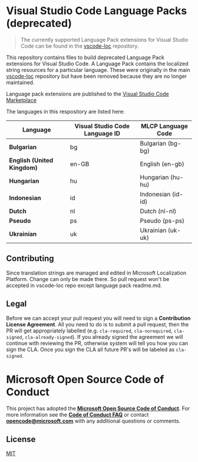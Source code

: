 # Visual Studio Code Language Packs (deprecated)

> The currently supported Language Pack extensions for Visual Studio Code can be
> found in the [vscode-loc](https://github.com/Microsoft/vscode-loc) repository.

This repository contains files to build deprecated Language Pack extensions for
Visual Studio Code. A Language Pack contains the localized string resources for
a particular language. These were originally in the main
[vscode-loc](https://github.com/Microsoft/vscode-loc) repository but have been
removed because they are no longer maintained.

Language pack extensions are published to the
[Visual Studio Code Marketplace](https://marketplace.visualstudio.com/search?target=VSCode&category=Language%20Packs&sortBy=Installs)

The languages in this respository are listed here:

| Language                     | Visual Studio Code Language ID | MLCP Language Code |
| ---------------------------- | ------------------------------ | ------------------ |
| **Bulgarian**                | bg                             | Bulgarian (bg-bg)  |
| **English (United Kingdom)** | en-GB                          | English (en-gb)    |
| **Hungarian**                | hu                             | Hungarian (hu-hu)  |
| **Indonesian**               | id                             | Indonesian (id-id) |
| **Dutch**                    | nl                             | Dutch (nl-nl)      |
| **Pseudo**                   | ps                             | Pseudo (ps-ps)     |
| **Ukrainian**                | uk                             | Ukrainian (uk-uk)  |

## Contributing

Since translation strings are managed and edited in Microsoft Localization
Platform. Change can only be made there. So pull request won't be accepted in
vscode-loc repo except language pack readme.md.

## Legal

Before we can accept your pull request you will need to sign a **Contribution
License Agreement**. All you need to do is to submit a pull request, then the PR
will get appropriately labelled (e.g. `cla-required`, `cla-norequired`,
`cla-signed`, `cla-already-signed`). If you already signed the agreement we will
continue with reviewing the PR, otherwise system will tell you how you can sign
the CLA. Once you sign the CLA all future PR's will be labeled as `cla-signed`.

# Microsoft Open Source Code of Conduct

This project has adopted the
[**Microsoft Open Source Code of Conduct**](https://opensource.microsoft.com/codeofconduct/).
For more information see the
[**Code of Conduct FAQ**](https://opensource.microsoft.com/codeofconduct/faq/)
or contact [**opencode@microsoft.com**](mailto:opencode@microsoft.com) with any
additional questions or comments.

## License

[MIT](LICENSE.md)
